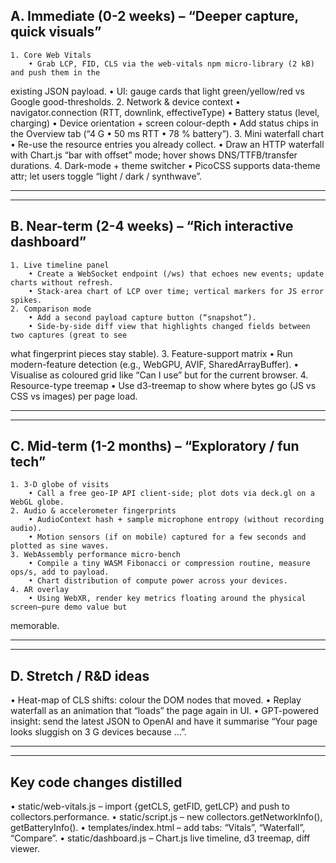 ## A. Immediate (0-2 weeks) – “Deeper capture, quick visuals”

    1. Core Web Vitals
        • Grab LCP, FID, CLS via the web-vitals npm micro-library (2 kB) and push them in the
existing JSON payload.
        • UI: gauge cards that light green/yellow/red vs Google good-thresholds.
    2. Network & device context
        • navigator.connection (RTT, downlink, effectiveType)
        • Battery status (level, charging)
        • Device orientation + screen colour-depth
        • Add status chips in the Overview tab (“4 G • 50 ms RTT • 78 % battery”).
    3. Mini waterfall chart
        • Re-use the resource entries you already collect.
        • Draw an HTTP waterfall with Chart.js “bar with offset” mode; hover shows DNS/TTFB/transfer
    durations.
    4. Dark-mode + theme switcher
        • PicoCSS supports data-theme attr; let users toggle “light / dark / synthwave”.

---------------------------------------------------------------------------------------------------
---

## B. Near-term (2-4 weeks) – “Rich interactive dashboard”

    1. Live timeline panel
        • Create a WebSocket endpoint (/ws) that echoes new events; update charts without refresh.
        • Stack-area chart of LCP over time; vertical markers for JS error spikes.
    2. Comparison mode
        • Add a second payload capture button (“snapshot”).
        • Side-by-side diff view that highlights changed fields between two captures (great to see
what fingerprint pieces stay stable).
    3. Feature-support matrix
        • Run modern-feature detection (e.g., WebGPU, AVIF, SharedArrayBuffer).
        • Visualise as coloured grid like “Can I use” but for the current browser.
    4. Resource-type treemap
        • Use d3-treemap to show where bytes go (JS vs CSS vs images) per page load.

---------------------------------------------------------------------------------------------------
---

## C. Mid-term (1-2 months) – “Exploratory / fun tech”

    1. 3-D globe of visits
        • Call a free geo-IP API client-side; plot dots via deck.gl on a WebGL globe.
    2. Audio & accelerometer fingerprints
        • AudioContext hash + sample microphone entropy (without recording audio).
        • Motion sensors (if on mobile) captured for a few seconds and plotted as sine waves.
    3. WebAssembly performance micro-bench
        • Compile a tiny WASM Fibonacci or compression routine, measure ops/s, add to payload.
        • Chart distribution of compute power across your devices.
    4. AR overlay
        • Using WebXR, render key metrics floating around the physical screen—pure demo value but
memorable.

---------------------------------------------------------------------------------------------------
---

## D. Stretch / R&D ideas

• Heat-map of CLS shifts: colour the DOM nodes that moved.
• Replay waterfall as an animation that “loads” the page again in UI.
• GPT-powered insight: send the latest JSON to OpenAI and have it summarise “Your page looks
sluggish on 3 G devices because …”.

---------------------------------------------------------------------------------------------------
---

## Key code changes distilled

• static/web-vitals.js  – import {getCLS, getFID, getLCP} and push to collectors.performance.
• static/script.js      – new collectors.getNetworkInfo(), getBatteryInfo().
• templates/index.html  – add tabs: “Vitals”, “Waterfall”, “Compare”.
• static/dashboard.js   – Chart.js live timeline, d3 treemap, diff viewer.
